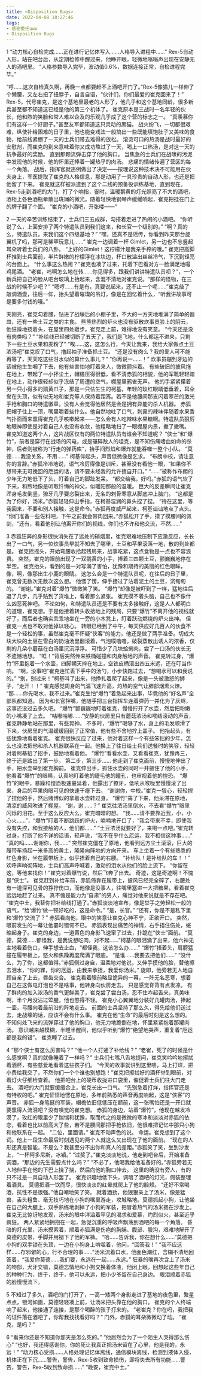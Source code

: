 ```yaml
---
title: <Disposition Bugs>
date: 2022-04-08 18:27:46
tags:
- 感谢委托uwu
- Disposition Bugs
---
```

1
“动力核心自检完成……正在进行记忆体写入……人格导入进程中……”
Rex-5自动人形，站在吧台后，从定期检修中醒过来，他睁开眼，轻微地嗡嗡声出现在安静无人的酒吧里。
“人格参数导入完毕，波动值0.6%，数据连接正常，自检进程完毕。”
<!-- more -->
“呼……这次自检真久啊，再晚一点都要赶不上酒吧开门了。”Rex-5像猫儿一样伸了个懒腰，又左右扭了扭脖子，自言自语，“伙计们，你们最爱的崔克回来了！”
Rex-5，代号崔克，是这个基地里最老的人形了，他几乎和这个基地同龄，很多新兵甚至都不知道这已经是他的第三个机体了。
崔克原本是三战时一名年轻的伙长，他和煦的笑脸和常人难以企及的乐观几乎成了这个营的标志之一。
“真羡慕你们有这样一个好厨子。”甚至友军都知道这只灵动的黑猫。
战火纷飞，一切都很艰难，纵使补给困难的日子里，他也能变戏法一般搞出一些既能填饱肚子又美味的食物，给前线紧绷了一天的士兵们带去难得的放松。
滚烫可口的热汤是战时最好的安慰剂，而崔克的到来意味着你又成功熬过了一天，喝上一口热汤，是对这一天的抗争最好的奖励。
直到那颗流弹击穿了他的胸口。
当焦急的士兵们在战嚎的污泥中发现他的时候，他的怀里还捧着一罐热乎的肉汤。
悲痛的情绪传遍了营区的每一个角落。
战后，指挥官就违例做出了决定——按理说这种技术决不可能用在伙夫身上，军医提取了崔克的人格信息，那是动用了一具珍贵的自动人形，也还是把他留了下来。
崔克就这样被派遣到了这个二线的预备役训练基地，直到现在。
Rex-5走到酒吧的大门，打了个响指，霎时，温暖鹅黄的灯光照亮了不大的酒吧，酒柜上各色酒瓶晕散出斑斓的微光。随着轻快地钢琴声缓缓响起，崔克把挂在门上的牌子翻了个面。
“崔克的小酒吧，开张喽——”

2
一天的辛苦训练结束了，士兵们三五成群，勾搭着走进了热闹的小酒吧。
“你听说了么，上面安排了两个特遣队员到我们这来，和长官一个级别的。”
“啊？真的么，特遣队员，来我们这个四级基地？”
“嘿，还真不是谣传，你看到昨天那台旋翼机了吗，那可是稀罕玩意儿……”
崔克一边调着一杯 Gimlet，另一边也不忘竖起耳朵听着士兵们的八卦。
“上好的Gimlet！这柠檬汁是我亲手榨的哦。”
崔克把高脚杯推到士兵面前，半片鲜嫩的柠檬浮在冰块边，杯口散溢出丝丝冷气，下沉到锃亮的台面上。
“什么事这么热闹？”崔克也凑了过来，托着下巴看对方一脸满足地嘬鸡尾酒。
“老崔，呜啊怎么地在转……你见得多，跟我们讲讲特遣队员呗？”，一个新兵把自己的脸从吧台玻璃上抬起来，含混不清地对崔克说。“那样的怪物，在三战的时候不少吧？”
“嗯哼……有是有，真要说起来，还不止一个呢……”崔克敲了敲调酒壶，往后一仰，抬头望着璀璨的吊灯，像是在回忆着什么，“听我讲故事可是要多付钱的哦。”

天刚亮，崔克勾着腰，钻进了战壕后的小棚子里，不大的一方天地堆满了简单的器皿，还有一些土豆之类的主食。
熊熊热烈的炉火也没有驱散炊事员脸上的阴云，他狂躁地挠着头，在屋里四处踱步。崔克走上前，难得地没有笑意。
“今天还是没有肉类吗？”
“补给线已经被切断了五天了，我们是飞地，什么都运不进来，只剩下一些土豆水果和麦粉了”
“唉……这，这怎么行，今天让我来，我给大家做点土豆浓汤吧”崔克叹了口气，撸起袖子准备抓土豆。
“还是没有肉么？我的爱人可不能再等了，天天吃这些泔水似的算什么事儿？”
“你再说一……！”
炊事员蹦到牙边的话被他生生咽了下去，他有些害怕地盯着来人，微微颤抖着。
有些破旧的披风拖在地上，带起了一小抔尘土，帽檐压得很低，看不清赤狐的相貌，他的军靴轻轻踏在地上，动作很轻却似乎冻结了周遭的空气，棚屋里鸦雀无声。
他的手紧紧攥着另一只小得多的鹅黄爪子，那是一只怯生生的柯基，年轻的玫红眼睛低垂着，耳朵耷在头顶，似有似无地和崔克等人保持着距离。若不是他腰间那支闪着寒芒的激光手枪和胸口的特遣徽章，没有人会觉得他居然是会是拥有异能的杀人机器。
赤狐把帽子往上一顶，嘴里嚼着些什么。他自然地吐了口气，刺鼻的辣味伴随着水果香气扑面而来熏得崔克几乎咳嗽起来——怎么会有人吃辣味水果糖啊。特遣队员狠厉地眼神即使是对着自己人也没有收敛，他粗略地扫了一眼棚屋内景，撇了撇嘴。
崔克知道这两个人，这片战区仅有的两位特遣队员有谁会不知道呢？
“侠士”和“爆竹”，前者是穿行在战场的闪电，或是碾碎敌人的坦克，是不知伤痛嗜血如命的杀神，后者则被称为“行走的弹药库”，抬手间烈焰和爆炸就能吞噬一整个小队。
“莫德……我没关系，不用……”
柯基仰起头，声音低微像是乞求。
“布朗中校，请注意你的言辞。”赤狐冷冷地说，语气冷厉得像是训斥，甚至没有看他一眼，“如果你不想带来无可挽回的厄运的话，请不要未经我的允许擅自开口。”
“……”被称作布朗的少年无力地低下了头，盯着自己的脚趾发呆。
“都交给我，好吗。”赤狐的语气软了下来，和煦地像是听取忏悔的神父，似暖阳那般的温暖。
巨大的反差瞬间让崔克浑身毛发倒竖，獠牙几乎要恣裂出来，无名的刺骨寒意从脚底冲上脑门。
“这都是为了你好，汤米。”赤狐轻轻伸出手指，在柯基湿润的鼻头捏了捏。
“待在这里，等我回来，不要和别人接触，这是命令。”赤狐再度威严起来，柯基讪讪地点了点头。
“你们准备一些佐料吧，下午之前我会带肉回来。”赤狐松开了手，摸了摸腰间的佩剑，“还有，看着他别让他离开你们的视线，你们也不许和他交流，不然……”

3
赤狐狂奔的身影很快消失在了远处的硝烟里，崔克艰难地压制下应激反应，长长出了一口气，另一位炊事员早就不知去了哪里，土豆和苹果滚落一地，散的到处都是。
崔克摇摇头，开始弯腰收拾起残局来，战事吃紧，这点食物是一点也不容浪费。
突然，崔克的眼前出现了一双鹅黄的小手，捧着三四颗土豆，颤巍巍地停在半空。
崔克抬头，看到的是一对写满了害怕，犹豫和期待的美丽的红色眼眸，像，啊，像那出生小鹿的眼睛。
这怎么会是一个特遣队员呢，在往后的日子里，崔克曾无数次无数次这么想。
他愣了愣，伸手接过了沾着泥土的土豆，沉甸甸的。
“谢谢。”崔克对着“爆竹”微微笑了笑。
“爆竹”却像是被吓到了一样，猛地往后退了几步，几乎贴到了货堆上，看着那么紧张。
崔克摸不着头脑，自己也不像什么凶恶死神吧。
不论如何，和特遣队员还是不要有太多接触好，这是人人都明白的道理，崔克想。于是他接着转头收拾地上的残局，只要“爆竹”不离开他的视线就好了，而后者也确实乖乖地坐在一旁的小木凳上，盯着跃动燃烧的炉火出神。
但崔克一点也不敢对他掉以轻心。
转眼已经到了中午，每天供应好几百人的伙食不是一个轻松的事，虽然崔克毫不怀疑“侠客”的能力，他还是做了两手准备。切成大块大块的土豆在雪白的奶油汤里翻滚着，气泡噗噜噜，破裂蒸散出诱人的浓香，仅剩的几朵小蘑菇在白汤里沉沉浮浮。
可惜少了几块蛤蜊肉，尝了一口汤的伙长无不遗憾地想。
“哐！”背后突然传来铁桶碰撞和肉身触地的声音。
崔克转过身，“爆竹”怀里抱着一个水壶，四脚朝天摔在地上，空铁皮桶滚出四五米远，还在叮当作响。
“啊，没事吧”崔克连忙丢下手中的汤勺，小步快跑过去，“想喝水可以和我说的。”
“别，别过来！”柯基叫了出来，他挣扎着爬了起来，像是一头被激怒的狮子，“走开！！”
崔克感觉周身的气温飞速升高，灼热的空气让肺部烟熏火燎。
“那……你先喝水，我不过来。”崔克生怕“爆竹”着急起来出事，毕竟他的“好名声”全部队都知道。
因为和长官拌嘴，他随手把三台指挥车连着弹药一并化为了灰烬，这事还没过去多久吧。
“爆竹”颤巍巍地盯着崔克，慢慢拧开了水壶，然后把粉嫩的小嘴凑了上去。
“咕嘟咕嘟……”安静的伙房里只有蘑菇浓汤和喉结滚动的声音，崔克静静地站在那里，有些晃神。
不多时，“爆竹”喝够了水，身上的毛发顺滑了下来，伙房里的气温缓缓回到了正常值，他有些不舍地拧上盖子。
他抬起头，有些犹豫地看着崔克。
崔克很快反应了过来，他对着这样一个有些笨拙的少年，怎么也没法把他和杀人机器联系在一起。他换上了往日给士兵们送餐时的笑容，轻轻对着柯基招了招手，鼓励地看着他。
“爆竹”看看水壶，又看看崔克，犹豫再三，终于还是踏出了第一步。
第二步，第三步……
他走到了崔克面前，慢慢地伸出了手，把水壶举到崔克胸前。
崔克伸出手，抓住水壶的同时一并摁住了他的小手，他看着“爆竹”的眼睛，认真地盯着他的睫毛他的瞳孔，也审视着他的惶恐。
“爆竹”的眼中，暴躁和惶恐极速蔓延着，他露出了獠牙，低吼从喉咙里慢慢滚了出来，身后的苹果肉眼可见的快速干瘪下去。
“谢谢你，中校。”崔克一狠心，轻轻捏了捏他的手，然后赌博似的拿着水壶转过身。
“爆竹”蔫了下来，他呆滞在原地，清凉的威风吹进了棚屋。
“谢，谢……？”
崔克往浓汤里倒水，不去看“爆竹”眼里闪烁的泪花。至于这么反应大么，崔克暗暗的想。
“我……请不要靠近我，小，小心火……”，“爆竹”盯着不断跳跃的炉火，喃喃地开口了，“我会带来不幸，即使我没有失控，和我接触的人，他们都……”
“土豆浓汤就要好了，来喝一点吧。”崔克转过身，打断了他不详的话语，轻声说，“我不在乎什么厄运，我不相信这种事……”
“真的吗……谢谢你，我……”
突然崔克僵在了原地，他看到远方尘土滚滚，巨大的履带车扬起一米多高的黄土，隆隆向阵地的方向开来。
车上坐着一个有些熟悉的红色身影，坐在履带板上，似乎捂着自己的右腰。
“补给队！是补给队的车！！”
欢呼声响彻阵地，士兵们高声呼喊着，激动的泪水从他们的脸上流下。
“你留在这，等他来找你！”崔克对着爆竹说，然后飞奔了出去。
奇迹，这是奇迹啊！不愧是“侠士”。
崔克赶到补给车前，赤狐倚靠在履带上，披风已经完全碎了，右腰处有一道深可见骨的狰狞伤口，而他像是没事人，往嘴里塞进一大把糖果，看着崔克远远地赶了过来。
真不愧是能力为“自肃”的男人，痛觉对他来说就是不存在吧。
“崔克中士，我替你把补给线打通了。”赤狐淡淡地宣布，像是举手之劳轻松一般的语气，“给‘爆竹’做一顿好吃的，这是命令。”
“是，长官。”
“还有，你是不是私下里和‘爆竹’交流了？”
赤狐看向他，眼中的笑意让崔克心神不宁，正欲开口。
突然，眼前发生的一幕让他霎时错愕不已。
赤狐表现出痛苦的神情，右手捂住伤处，蜷缩起身子。崔克的身边，一道黄色的身影飞速窜了过去，扑跪在“侠士”面前。
“莫德，莫德……都怪我，是我说想吃肉，对不起……”柯基的眼泪涌了出来，他六神无主地看着伤口，伸手想去止血，“都怪我，这该怎么办……”
“爆竹”捂着头，肩膀猛撞在履带板上，怒火和焦躁再度爬满了眼底。
“是谁……我要去把他们……”
“没什么，为了你，这都值得。”赤狐侧过身自，温柔地对他说，又伸手摸他的脸，替他擦去泪水，“你的罪，你的厄运，由我来承担，我爱你汤米。”
旋即，他旁若无人地自顾自亲了上去，唇齿交合。
崔克看着眼前略显诡异的一幕，一阵无名恶寒，想着自己在这做电灯泡也不是啥事，他转身向伙房走去。
只是感觉脊背有点发凉。
有了鲜肉的加入浓汤的香气更鲜美了，崔克尝了尝白汤，忍不住咋起舌来，真美味啊，半个月没沾过荤腥，他也憋得不轻。
崔克小心翼翼地分装好几罐肉汤，捧起一壶，弓腰向着最前沿的阵地走去。
前面的士兵坚持了那么久，得先给他们送过去，走战壕的话，应该不会有什么事。
崔克在他“生命”的最后时刻是这么想的。
不知何处飞来的流弹穿过了他的胸口，他无力地跪倒在地，怀里紧紧抱着那罐肉汤。
意识越来越模糊，半睡半醒间，他似乎听到“爆竹”绝望地哭声，重复着“厄运都是我的错”。
崔克睡了过去。

4
“那个侠士有这么厉害吗？”
“他一个人打通了补给线？”
“老崔，死了的时候是什么感觉啊？真的就像睡着了一样吗？”
士兵们七嘴八舌地提问，崔克笑吟吟地擦拭着酒杯，有些慈爱地看着这些孩子们。
“今天的故事就讲到这里喽，马上打烊，把小费给我交了，不然你们一个个谁也别想跑！”崔克把擦拭好的酒杯举到眼前，对着灯火仔细检查着。
他把吧台上的硬币收拢进口袋里，催促着士兵们往大门走去。
酒吧的大门就要缓缓合上，崔克长出一口气。
“先别急着打烊，指挥官还是有特权的吧。”
崔克怔怔地愣在原地，多年前熟悉的声音再度响起，这是“侠客”的声音。
赤狐一身笔挺的军装，帽檐依旧低低压在额前，这一张嘴怕还是一开口就要熏得人流泪吧？没有嗅觉的崔克想。
赤狐的身边，站着“爆竹”，他现在越发冷漠了，玫红的眼里少了惴惴和犹豫，取而代之的是微微的寒冰和淡淡对赤狐的依恋，看着也比以前高大了些，若不是腰间那把手枪依旧，他很难把记忆中那只小狗和他联系在一起。
“二位，里面请。”
崔克不动声色的说。
命运。崔克想到了这个词。他上一段生命最后时刻遇见的两个人就这么又出现在了他的面前。
“现在的人形还真是智能，不是么？我甚至分不出你和真人的差距。”赤狐笑了笑，坐到沙发上，“一杯阿多尼斯，冰镇。”
“过奖了。”崔克淡淡地说，他走到吧台后，开始准备调酒，“那边的先生需要点什么吗？”
“不必了，他喝我给他准备好的。”赤狐旁若无人地伸手在他的下巴上挠了挠，然后向他的胸口伸去。
这里的确没有旁人，有的只不过是一具自动人形罢了。
崔克识趣地低下头，调暗了酒吧的灯光，假装整理着酒具。
莫德把酒一饮而尽，很快淡淡的红晕就爬上了他的脸颊。
“还好不常喝酒，抗性不是很强。”他自嘲地笑了笑。
就着酒劲，他狠狠亲上了汤米，像是猛兽，舌头粗鲁、毫无技巧地在小狗的嘴里游走，攻城略地。莫德抓起小狗，让他坐在自己的大腿上，双手熟练地剥掉了小狗的军装，把冒着热气的汤米摁在沙发上。
崔克无比惊讶地发现，汤米的眼中洋溢着罕见的渴求和爱慕，灼烈似火，甚至近乎疯狂。
两人紧紧地拥抱在一起，急促沉重的呼吸声飘荡到酒吧的每一个角落。
昏暗的灯光里，汤米摸索着，顺着赤狐满是伤疤的胸脯、腹部、股沟，艰难地解开了莫德的皮带，手脚并用褪下了他的军裤。
“哈……告诉我，你在想什么……”莫德把小狗的双手锁在头顶，一边在小狗身上啃噬着，他问，“回答我！”
“我不应这样……存邪僻的心，行不合理的事……”汤米流着口水，他面色潮红，含糊不清地回答着，“我爱你莫德……我们要，永远在一起……永远。”
狂暴的嘴再次含上了汤米的吻部，犬牙交错，莫德忘情地和小狗交换着体液，他闭上眼，回想起这些年自己的种种行为，终于，终于，他可以永远，把小少爷留在自己身边。
眼泪顺着赤狐的脸慢慢流下。

5
不知过了多久，酒吧的门打开了，一高一矮两个身影走进了基地的夜色里，繁星点点，银河如画，莫德轻轻凑上前，让汤米把头靠在他的胸口。
崔克的个人终端响了起来，他接通了连接，是那个喝醉的孩子打来的。
“老崔克？你在吗，我把我的证件落在酒吧了，你帮我找找看好吗？”
门外，赤狐的耳朵微微动了动。
“崔克，是吗？”

6
“看来你还是不知道你那天是怎么死的。”
“他居然会为了一个陌生人哭得那么伤心”
“也好，我还得感谢你，你的死让我真正把汤米留在了心里，他是我的，永远！”
“动力核心受损……人格处理记忆体离线，通信模块离线，检测到液体入侵，机体正在下沉……警告，警告，Rex-5收到致命损伤，即将失去所有功能……警告，警告，Rex-5收到致命损……”
“晚安，崔克中士。”